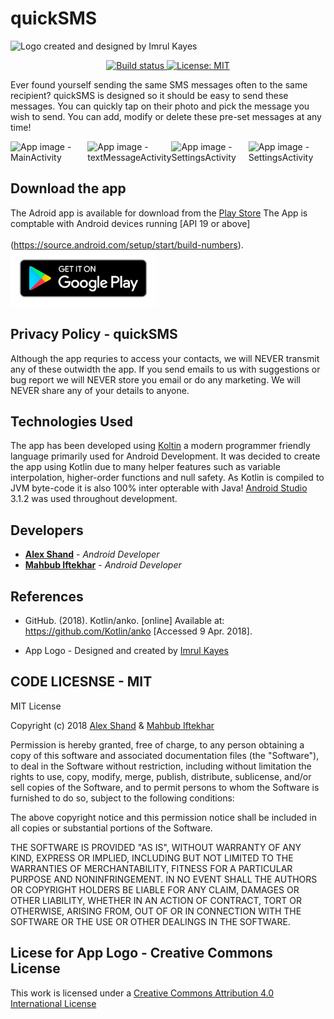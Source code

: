 # quickSMS


![Logo created and designed by Imrul Kayes](https://user-images.githubusercontent.com/37498811/40734231-a47ec39e-6459-11e8-8beb-1bfc5500b87a.png)

<p align="center">
    <a href="https://travis-ci.org/steverichey/google-play-badge-svg">
        <img src="https://travis-ci.org/steverichey/google-play-badge-svg.svg?branch=master" alt="Build status">
    </a>
    <a href="./license.md">
        <img src="https://img.shields.io/badge/License-MIT-lightgrey.svg" alt="License: MIT">
    </a>
</p>

Ever found yourself sending the same SMS messages often to the same recipient? quickSMS is designed so it should be easy to send these messages. You can quickly tap on their photo and pick the message you wish to send. You can add, modify or delete these pre-set messages at any time!


<div style="display:flex;">
<img alt="App image - MainActivity" src="/APPIMAGES/mainScreen.png" width="30%">
<img alt="App image - textMessageActivity" src="/APPIMAGES/textMessageActivity.png" width="30%">
<img alt="App image - SettingsActivity" src="/APPIMAGES/setting.png" width="30%">
<img alt="App image - SettingsActivity" src="/APPIMAGES/settings2.png" width="30%">


</div>

## Download the app 
The Adroid app is available for download from the [Play Store](https://play.google.com/store/apps/details?id=quick.sms.quicksmsLaunch) The App is comptable with Android devices running [API 19 or above]
<br>
<br>
(https://source.android.com/setup/start/build-numbers). 
<a href='https://play.google.com/store/apps/details?id=quick.sms.quicksmsLaunch'><img src='https://github.com/mahbubiftekhar/quickSMS/blob/mahbubiftekhar-patch-2/APPIMAGES/playStoreImage.png' alt='Get it on Google Play' height='90' /></a>

## Privacy Policy - quickSMS
Although the app requries to access your contacts, we will NEVER transmit any of these outwidth the app. If you send emails to us with suggestions or bug report we will NEVER store you email or do any marketing. We will NEVER share any of your details to anyone. 

## Technologies Used 
The app has been developed using [Koltin](https://kotlinlang.org/) a modern programmer friendly language primarily used for Android Development. It was decided to create the app using Kotlin due to many helper features such as variable interpolation, higher-order functions and null safety. As Kotlin is compiled to JVM byte-code it is also 100% inter opterable with Java! [Android Studio](https://developer.android.com/studio/) 3.1.2 was used throughout development.

## Developers

* **[Alex Shand](https://github.com/Alex-Shand)** - *Android Developer* 
* **[Mahbub Iftekhar](https://www.mahbubiftekhar.co.uk/)** - *Android Developer*


## References

* GitHub. (2018). Kotlin/anko. [online] Available at: https://github.com/Kotlin/anko [Accessed 9 Apr. 2018].

* App Logo - Designed and created by [Imrul Kayes](https://github.com/saifulfrank)

## CODE LICESNSE - MIT

MIT License

Copyright (c) 2018 [Alex Shand](https://github.com/alex-shand) & [Mahbub Iftekhar](https://www.mahbubiftekhar.co.uk/) 

Permission is hereby granted, free of charge, to any person obtaining a copy
of this software and associated documentation files (the "Software"), to deal
in the Software without restriction, including without limitation the rights
to use, copy, modify, merge, publish, distribute, sublicense, and/or sell
copies of the Software, and to permit persons to whom the Software is
furnished to do so, subject to the following conditions:

The above copyright notice and this permission notice shall be included in all
copies or substantial portions of the Software.

THE SOFTWARE IS PROVIDED "AS IS", WITHOUT WARRANTY OF ANY KIND, EXPRESS OR
IMPLIED, INCLUDING BUT NOT LIMITED TO THE WARRANTIES OF MERCHANTABILITY,
FITNESS FOR A PARTICULAR PURPOSE AND NONINFRINGEMENT. IN NO EVENT SHALL THE
AUTHORS OR COPYRIGHT HOLDERS BE LIABLE FOR ANY CLAIM, DAMAGES OR OTHER
LIABILITY, WHETHER IN AN ACTION OF CONTRACT, TORT OR OTHERWISE, ARISING FROM,
OUT OF OR IN CONNECTION WITH THE SOFTWARE OR THE USE OR OTHER DEALINGS IN THE
SOFTWARE.

## Licese for App Logo - Creative Commons License
This work is licensed under a [Creative Commons Attribution 4.0 International License](https://creativecommons.org/licenses/by/4.0/)
